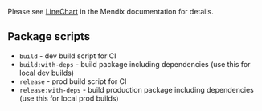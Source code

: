 Please see [LineChart]() in the Mendix documentation for details.

## Package scripts

-   `build` - dev build script for CI
-   `build:with-deps` - build package including dependencies (use this for local dev builds)
-   `release` - prod build script for CI
-   `release:with-deps` - build production package including dependencies (use this for local prod builds)
